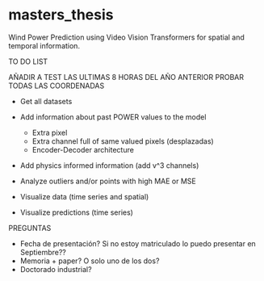 # masters_thesis
Wind Power Prediction using Video Vision Transformers for spatial and temporal information. 

TO DO LIST 

AÑADIR A TEST LAS ULTIMAS 8 HORAS DEL AÑO ANTERIOR 
PROBAR TODAS LAS COORDENADAS  

- Get all datasets 
- Add information about past POWER values to the model
    - Extra pixel 
    - Extra channel full of same valued pixels (desplazadas) 
    - Encoder-Decoder architecture
- Add physics informed information (add v^3 channels)

- Analyze outliers and/or points with high MAE or MSE 
- Visualize data (time series and spatial)
- Visualize predictions (time series)


PREGUNTAS 
- Fecha de presentación? Si no estoy matriculado lo puedo presentar en Septiembre?? 
- Memoria + paper? O solo uno de los dos? 
- Doctorado industrial? 